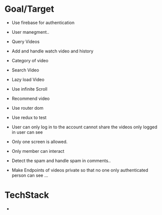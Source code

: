 # Goal/Target
- Use firebase for authentication
- User manegment..
- Query Videos
- Add and handle watch video and history
- Category of video
- Search Video
- Lazy load Video 
- Use infinite Scroll
- Recommend video
- Use router dom 
- Use redux to test
- User can only log in to the account cannot share the videos only logged in user can see
- Only one screen is allowed.
- Only member can interact
- Detect the spam and handle spam in comments..

- Make Endpoints of videos private so that no one only authenticated person can see ...
# TechStack
-